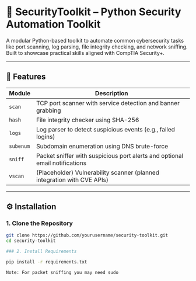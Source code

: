 # 🔐 SecurityToolkit – Python Security Automation Toolkit

A modular Python-based toolkit to automate common cybersecurity tasks like port scanning, log parsing, file integrity checking, and network sniffing. Built to showcase practical skills aligned with CompTIA Security+.

---

## 🚀 Features

| Module    | Description                                                                 |
|-----------|-----------------------------------------------------------------------------|
| `scan`    | TCP port scanner with service detection and banner grabbing                |
| `hash`    | File integrity checker using SHA-256                                       |
| `logs`    | Log parser to detect suspicious events (e.g., failed logins)               |
| `subenum` | Subdomain enumeration using DNS brute-force                                |
| `sniff`   | Packet sniffer with suspicious port alerts and optional email notifications|
| `vscan`   | (Placeholder) Vulnerability scanner (planned integration with CVE APIs)    |

---

## ⚙️ Installation

### 1. Clone the Repository
```bash
git clone https://github.com/yourusername/security-toolkit.git
cd security-toolkit

### 2. Install Requirements

pip install -r requirements.txt

Note: For packet sniffing you may need sudo


